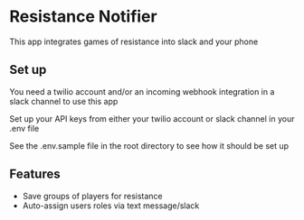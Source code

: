 <h1>Resistance Notifier</h1>
<p>This app integrates games of resistance into slack and your phone</p>

<h2>Set up</h2>
<p>You need a twilio account and/or an incoming webhook integration in a slack channel to use this app</p>
<p>Set up your API keys from either your twilio account or slack channel in your .env file</p>
<p>See the .env.sample file in the root directory to see how it should be set up</p>

<h2>Features</h2>
<ul>
  <li>Save groups of players for resistance</li>
  <li>Auto-assign users roles via text message/slack</li>
</ul>
